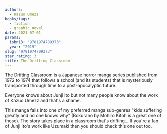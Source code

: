 ```yaml
---
authors:
  - Kazuo Umezz
books/tags:
  - fiction
  - graphic novel
date: 2021-07-01
params:
  isbn13: "9781974709373"
  year: "2019"
slug: "9781974709373"
star_rating: 3
title: The Drifting Classroom
---
```


The Drifting Classroom is a Japanese horror manga series published from 1972 to 1974 that follows a school (and its students) that is mysteriously transported through time to a post-apocalyptic future.

<!--more-->

Everyone knows about Junji Ito but not many people know about the work of Kazuo Umezz and that's a shame.

This manga falls into one of my preferred manga sub-genres "kids suffering greatly and no one knows why" (Bokurano by Mohiro Kitoh is a great one of these). The story takes place in a classroom that's drifting... If you're a fan of Junji Ito's work like Uzumaki then you should check this one out too.
